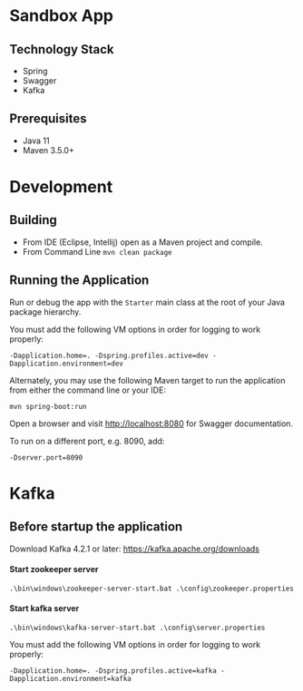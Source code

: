 # Sandbox App

## Technology Stack
* Spring
* Swagger
* Kafka

## Prerequisites
* Java 11
* Maven 3.5.0+

# Development
## Building
* From IDE (Eclipse, Intellij) open as a Maven project and compile.
* From Command Line `mvn clean package`

## Running the Application
Run or debug the app with the `Starter` main class at the root of your Java package hierarchy.

You must add the following VM options in order for logging to work properly:
```
-Dapplication.home=. -Dspring.profiles.active=dev -Dapplication.environment=dev
```
Alternately, you may use the following Maven target to run the application from either the command line or your IDE:
```
mvn spring-boot:run
```
Open a browser and visit [http://localhost:8080](http://localhost:8080) for Swagger documentation.

To run on a different port, e.g. 8090, add:
```
-Dserver.port=8090
```

# Kafka
## Before startup the application

Download Kafka 4.2.1 or later: 
https://kafka.apache.org/downloads

#### Start zookeeper server
```
.\bin\windows\zookeeper-server-start.bat .\config\zookeeper.properties
```

#### Start kafka server
```
.\bin\windows\kafka-server-start.bat .\config\server.properties
```

You must add the following VM options in order for logging to work properly:
```
-Dapplication.home=. -Dspring.profiles.active=kafka -Dapplication.environment=kafka
```